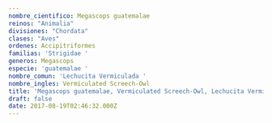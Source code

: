 ```yaml
---
nombre_cientifico: Megascops guatemalae
reinos: "Animalia"
divisiones: "Chordata"
clases: "Aves"
ordenes: Accipitriformes
familias: 'Strigidae '
generos: Megascops
especie: 'guatemalae '
nombre_comun: 'Lechucita Vermiculada '
nombre_ingles: Vermiculated Screech-Owl
title: 'Megascops guatemalae, Vermiculated Screech-Owl, Lechucita Vermiculada '
draft: false
date: 2017-08-19T02:46:32.000Z
---
```


